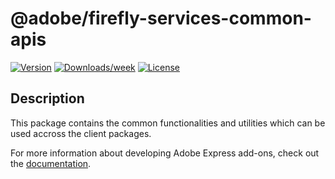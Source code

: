 # @adobe/firefly-services-common-apis

[![Version](https://img.shields.io/npm/v/@adobe/firefly-services-common-apis.svg)](https://npmjs.org/package/@adobe/firefly-services-common-apis)
[![Downloads/week](https://img.shields.io/npm/dw/@adobe/firefly-services-common-apis.svg)](https://npmjs.org/package/@adobe/firefly-services-common-apis)
[![License](https://img.shields.io/badge/License-MIT-blue.svg)](https://opensource.org/license/mit)

## Description

This package contains the common functionalities and utilities which can be used accross the client packages.

For more information about developing Adobe Express add-ons, check out the [documentation](https://developer.adobe.com/firefly-services/).